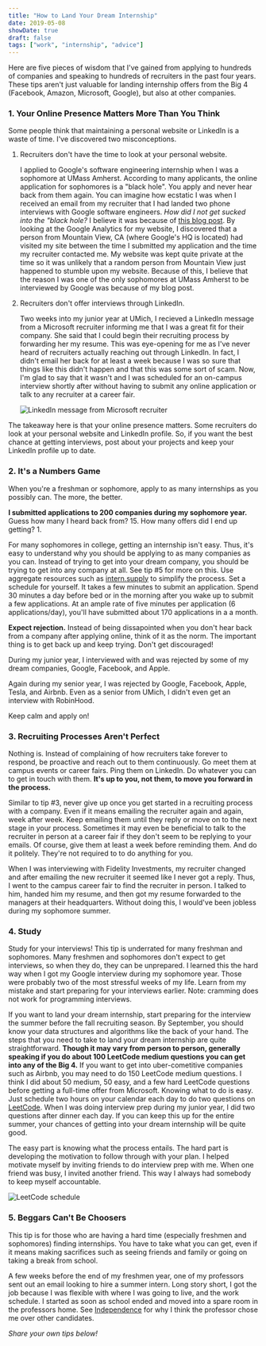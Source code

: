 ```yaml
---
title: "How to Land Your Dream Internship"
date: 2019-05-08
showDate: true
draft: false
tags: ["work", "internship", "advice"]
---
```


Here are five pieces of wisdom that I've gained from applying to hundreds of companies and speaking to hundreds of recruiters in the past four years. These tips aren't just valuable for landing internship offers from the Big 4 (Facebook, Amazon, Microsoft, Google), but also at other companies.

### 1. Your Online Presence Matters More Than You Think
Some people think that maintaining a personal website or LinkedIn is a waste of time. I've discovered two misconceptions. <br>

1. Recruiters don't have the time to look at your personal website.

    I applied to Google's software engineering internship when I was a sophomore at UMass Amherst. According to many applicants, the online application for sophomores is a "black hole". You apply and never hear back from them again. You can imagine how ecstatic I was when I received an email from my recruiter that I had landed two phone interviews with Google software engineers. *How did I not get sucked into the "black hole?* I believe it was because of [this blog post](/2016/ac_hack/). By looking at the Google Analytics for my website, I discovered that a person from Mountain View, CA (where Google's HQ is located) had visited my site between the time I submitted my application and the time my recruiter contacted me. My website was kept quite private at the time so it was unlikely that a random person from Mountain View just happened to stumble upon my website. Because of this, I believe that the reason I was one of the only sophomores at UMass Amherst to be interviewed by Google was because of my blog post.

2. Recruiters don't offer interviews through LinkedIn.

    Two weeks into my junior year at UMich, I recieved a LinkedIn message from a Microsoft recruiter informing me that I was a great fit for their company. She said that I could begin their recruiting process by forwarding her my resume. This was eye-opening for me as I've never heard of recruiters actually reaching out through LinkedIn. In fact, I didn't email her back for at least a week because I was so sure that things like this didn't happen and that this was some sort of scam. Now, I'm glad to say that it wasn't and I was scheduled for an on-campus interview shortly after without having to submit any online application or talk to any recruiter at a career fair.

    <img src="/internship/linkedin.png" alt="LinkedIn message from Microsoft recruiter"
        title="LinkedIn message" class="center_norm_rounded"/>

The takeaway here is that your online presence matters. Some recruiters do look at your personal website and LinkedIn profile. So, if you want the best chance at getting interviews, post about your projects and keep your LinkedIn profile up to date.

### 2. It's a Numbers Game
When you're a freshman or sophomore, apply to as many internships as you possibly can. The more, the better.

**I submitted applications to 200 companies during my sophomore year.** Guess how many I heard back from? 15. How many offers did I end up getting? 1.

For many sophomores in college, getting an internship isn't easy. Thus, it's easy to understand why you should be applying to as many companies as you can. Instead of trying to get into your dream company, you should be trying to get into any company at all. See tip #5 for more on this. Use aggregate resources such as [intern.supply](intern.supply) to simplify the process. Set a schedule for yourself. It takes a few minutes to submit an application. Spend 30 minutes a day before bed or in the morning after you wake up to submit a few applications. At an ample rate of five minutes per application (6 applications/day), you'll have submitted about 170 applications in a a month.

**Expect rejection.** Instead of being dissapointed when you don't hear back from a company after applying online, think of it as the norm. The important thing is to get back up and keep trying. Don't get discouraged!

During my junior year, I interviewed with and was rejected by some of my dream companies, Google, Facebook, and Apple.

Again during my senior year, I was rejected by Google, Facebook, Apple, Tesla, and Airbnb. Even as a senior from UMich, I didn't even get an interview with RobinHood.

Keep calm and apply on!

### 3. Recruiting Processes Aren't Perfect
Nothing is. Instead of complaining of how recruiters take forever to respond, be proactive and reach out to them continuously. Go meet them at campus events or career fairs. Ping them on LinkedIn. Do whatever you can to get in touch with them. **It's up to you, not them, to move you forward in the process.**

Similar to tip #3, never give up once you get started in a recruiting process with a company. Even if it means emailing the recruiter again and again, week after week. Keep emailing them until they reply or move on to the next stage in your process. Sometimes it may even be beneficial to talk to the recruiter in person at a career fair if they don't seem to be replying to your emails. Of course, give them at least a week before reminding them. And do it politely. They're not required to to do anything for you.

When I was interviewing with Fidelity Investments, my recruiter changed and after emailing the new recruiter it seemed like I never got a reply. Thus, I went to the campus career fair to find the recruiter in person. I talked to him, handed him my resume, and then got my resume forwarded to the managers at their headquarters. Without doing this, I would've been jobless during my sophomore summer.

### 4. Study
Study for your interviews!  This tip is underrated for many freshman and sophomores. Many freshmen and sophomores don't expect to get interviews, so when they do, they can be unprepared. I learned this the hard way when I got my Google interview during my sophomore year. Those were probably two of the most stressful weeks of my life. Learn from my mistake and start preparing for your interviews earlier. Note: cramming does not work for programming interviews.

If you want to land your dream internship, start preparing for the interview the summer before the fall recruiting season. By September, you should know your data structures and algorithms like the back of your hand. The steps that you need to take to land your dream internship are quite straightforward. **Though it may vary from person to person, generally speaking if you do about 100 LeetCode medium questions you can get into any of the Big 4.** If you want to get into uber-cometitive companies such as Airbnb, you may need to do 150 LeetCode medium questions. I think I did about 50 medium, 50 easy, and a few hard LeetCode questions before getting a full-time offer from Microsoft. Knowing what to do is easy. Just schedule two hours on your calendar each day to do two questions on [LeetCode](www.leetcode.com). When I was doing interview prep during my junior year, I did two questions after dinner each day. If you can keep this up for the entire summer, your chances of getting into your dream internship will be quite good.

The easy part is knowing what the process entails. The hard part is developing the motivation to follow through with your plan. I helped motivate myself by inviting friends to do interview prep with me. When one friend was busy, I invited another friend. This way I always had somebody to keep myself accountable.

<img src="/internship/schedule.png" alt="LeetCode schedule"
    title="LeetCode schedule" class="center_norm_rounded"/>

### 5. Beggars Can't Be Choosers
This tip is for those who are having a hard time (especially freshmen and sophomores) finding internships. You have to take what you can get, even if it means making sacrifices such as seeing friends and family or going on taking a break from school.

A few weeks before the end of my freshmen year, one of my professors sent out an email looking to hire a summer intern. Long story short, I got the job because I was flexible with where I was going to live, and the work schedule. I started as soon as school ended and moved into a spare room in the professors home. See [Independence](/2016/independence/) for why I think the professor chose me over other candidates.



*Share your own tips below!*